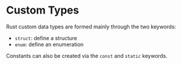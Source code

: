 # Custom Types

Rust custom data types are formed mainly through the two keywords:

- `struct`: define a structure
- `enum`: define an enumeration

Constants can also be created via the `const` and `static` keywords.
